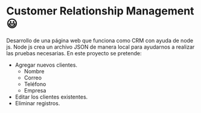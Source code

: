 # Customer Relationship Management :smiley:
Desarrollo de una página web que funciona como CRM con ayuda de node js.
Node js crea un archivo JSON de manera local para ayudarnos a realizar las pruebas necesarias.
En este proyecto se pretende:
- Agregar nuevos clientes.
  - Nombre
  - Correo
  - Teléfono
  - Empresa
- Editar los clientes existentes.
- Eliminar registros.
